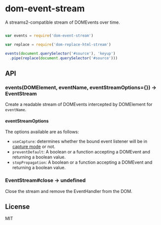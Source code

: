 # dom-event-stream

A streams2-compatible stream of DOMEvents over time.

```javascript

var events = require('dom-event-stream')

var replace = require('dom-replace-html-stream')

events(document.querySelector('#source'), 'keyup')
  .pipe(replace(document.querySelector('#source')))
```

## API

### events(DOMElement, eventName, eventStreamOptions={}) -> EventStream

Create a readable stream of DOMEvents intercepted by DOMElement for `eventName`.

#### eventStreamOptions

The options available are as follows:

* `useCapture`: determines whether the bound event listener will be in [capture mode](http://www.w3.org/TR/DOM-Level-3-Events/#event-flow) or not. 
* `preventDefault`: A boolean or a function accepting a DOMEvent and returning a boolean value.
* `stopPropagation`: A boolean or a function accepting a DOMEvent and returning a boolean value.

### EventStream#close -> undefined

Close the stream and remove the EventHandler from the DOM.

## License

MIT
